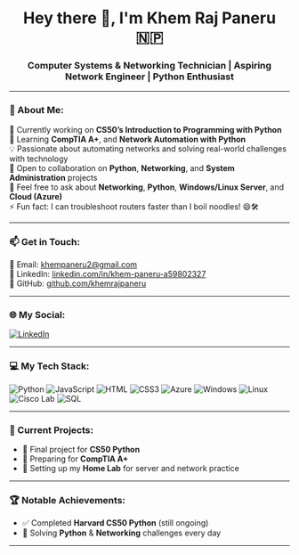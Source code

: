 <h1 align="center">Hey there 👋, I'm Khem Raj Paneru 🇳🇵</h1>
<h3 align="center">Computer Systems & Networking Technician | Aspiring Network Engineer | Python Enthusiast</h3>

---

### 🌟 About Me:
🔭 Currently working on **CS50’s Introduction to Programming with Python**  
🌱 Learning **CompTIA A+**,  and **Network Automation with Python**  
💡 Passionate about automating networks and solving real-world challenges with technology  
👯 Open to collaboration on **Python**, **Networking**, and **System Administration** projects  
💬 Feel free to ask about **Networking**, **Python**, **Windows/Linux Server**, and **Cloud (Azure)**  
⚡ Fun fact: I can troubleshoot routers faster than I boil noodles! 😄🛠️

---

### 📫 Get in Touch:
📧 Email: [khempaneru2@gmail.com](mailto:khempaneru2@gmail.com)  
🔗 LinkedIn: [linkedin.com/in/khem-paneru-a59802327](https://www.linkedin.com/in/khem-paneru-a59802327/)  
🐙 GitHub: [github.com/khemrajpaneru](https://github.com/khemrajpaneru)

---

### 🌐 My Social:
[![LinkedIn](https://img.shields.io/badge/LinkedIn-%230077B5?style=flat&logo=linkedin&logoColor=white)](https://www.linkedin.com/in/khemrajpaneru)  


---

### 💻 My Tech Stack:
![Python](https://img.shields.io/badge/Python-3670A0?style=flat&logo=python&logoColor=ffdd54)
![JavaScript](https://img.shields.io/badge/JavaScript-F7DF1E?style=flat&logo=javascript&logoColor=black)
![HTML](https://img.shields.io/badge/HTML5-E34F26?style=flat&logo=html5&logoColor=white)
![CSS3](https://img.shields.io/badge/CSS3-1572B6?style=flat&logo=css3&logoColor=white)
![Azure](https://img.shields.io/badge/Azure-0078D4?style=flat&logo=microsoftazure&logoColor=white)
![Windows](https://img.shields.io/badge/Windows_Server-0078D6?style=flat&logo=windows&logoColor=white)
![Linux](https://img.shields.io/badge/Linux-FCC624?style=flat&logo=linux&logoColor=black)
![Cisco Lab](https://img.shields.io/badge/Cisco-1BA0D7?style=flat&logo=cisco&logoColor=white)
![SQL](https://img.shields.io/badge/SQL-4479A1?style=flat&logo=mysql&logoColor=white)


---


### 🚀 Current Projects:
- 📘 Final project for **CS50 Python**
- 🧠 Preparing for **CompTIA A+**
- 🧰 Setting up my **Home Lab** for server and network practice

---

### 🏆 Notable Achievements:
- ✅ Completed **Harvard CS50 Python** (still ongoing)
- 🧩 Solving **Python** & **Networking** challenges every day

---

